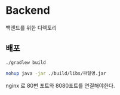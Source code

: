 # Backend

백엔드를 위한 디렉토리

## 배포

```sh
./gradlew build

nohup java -jar ./build/libs/파일명.jar
```

nginx 로 80번 포트와 8080포트를 연결해야한다.
